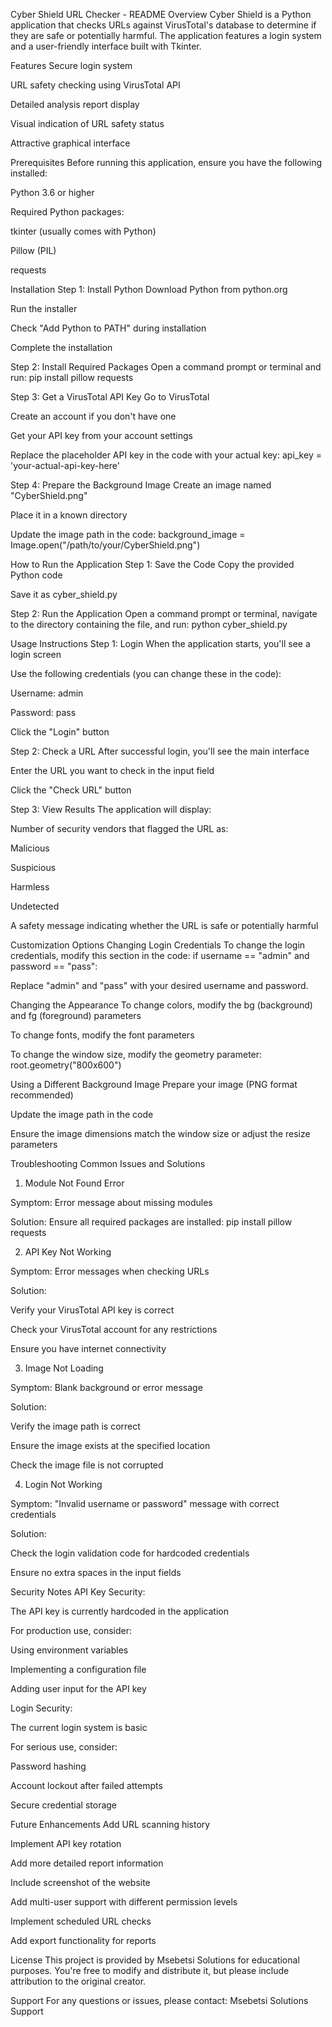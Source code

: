 Cyber Shield URL Checker - README
Overview
Cyber Shield is a Python application that checks URLs against VirusTotal's database to determine if they are safe or potentially harmful. The application features a login system and a user-friendly interface built with Tkinter.

Features
Secure login system

URL safety checking using VirusTotal API

Detailed analysis report display

Visual indication of URL safety status

Attractive graphical interface

Prerequisites
Before running this application, ensure you have the following installed:

Python 3.6 or higher

Required Python packages:

tkinter (usually comes with Python)

Pillow (PIL)

requests

Installation
Step 1: Install Python
Download Python from python.org

Run the installer

Check "Add Python to PATH" during installation

Complete the installation

Step 2: Install Required Packages
Open a command prompt or terminal and run:
pip install pillow requests

Step 3: Get a VirusTotal API Key
Go to VirusTotal

Create an account if you don't have one

Get your API key from your account settings

Replace the placeholder API key in the code with your actual key:
api_key = 'your-actual-api-key-here'

Step 4: Prepare the Background Image
Create an image named "CyberShield.png"

Place it in a known directory

Update the image path in the code:
background_image = Image.open("/path/to/your/CyberShield.png")

How to Run the Application
Step 1: Save the Code
Copy the provided Python code

Save it as cyber_shield.py

Step 2: Run the Application
Open a command prompt or terminal, navigate to the directory containing the file, and run:
python cyber_shield.py

Usage Instructions
Step 1: Login
When the application starts, you'll see a login screen

Use the following credentials (you can change these in the code):

Username: admin

Password: pass

Click the "Login" button

Step 2: Check a URL
After successful login, you'll see the main interface

Enter the URL you want to check in the input field

Click the "Check URL" button

Step 3: View Results
The application will display:

Number of security vendors that flagged the URL as:

Malicious

Suspicious

Harmless

Undetected

A safety message indicating whether the URL is safe or potentially harmful

Customization Options
Changing Login Credentials
To change the login credentials, modify this section in the code:
if username == "admin" and password == "pass":

Replace "admin" and "pass" with your desired username and password.

Changing the Appearance
To change colors, modify the bg (background) and fg (foreground) parameters

To change fonts, modify the font parameters

To change the window size, modify the geometry parameter:
root.geometry("800x600")

Using a Different Background Image
Prepare your image (PNG format recommended)

Update the image path in the code

Ensure the image dimensions match the window size or adjust the resize parameters

Troubleshooting
Common Issues and Solutions
1. Module Not Found Error

Symptom: Error message about missing modules

Solution: Ensure all required packages are installed:
pip install pillow requests

2. API Key Not Working

Symptom: Error messages when checking URLs

Solution:

Verify your VirusTotal API key is correct

Check your VirusTotal account for any restrictions

Ensure you have internet connectivity

3. Image Not Loading

Symptom: Blank background or error message

Solution:

Verify the image path is correct

Ensure the image exists at the specified location

Check the image file is not corrupted

4. Login Not Working

Symptom: "Invalid username or password" message with correct credentials

Solution:

Check the login validation code for hardcoded credentials

Ensure no extra spaces in the input fields

Security Notes
API Key Security:

The API key is currently hardcoded in the application

For production use, consider:

Using environment variables

Implementing a configuration file

Adding user input for the API key

Login Security:

The current login system is basic

For serious use, consider:

Password hashing

Account lockout after failed attempts

Secure credential storage

Future Enhancements
Add URL scanning history

Implement API key rotation

Add more detailed report information

Include screenshot of the website

Add multi-user support with different permission levels

Implement scheduled URL checks

Add export functionality for reports

License
This project is provided by Msebetsi Solutions for educational purposes. You're free to modify and distribute it, but please include attribution to the original creator.

Support
For any questions or issues, please contact:
Msebetsi Solutions Support

